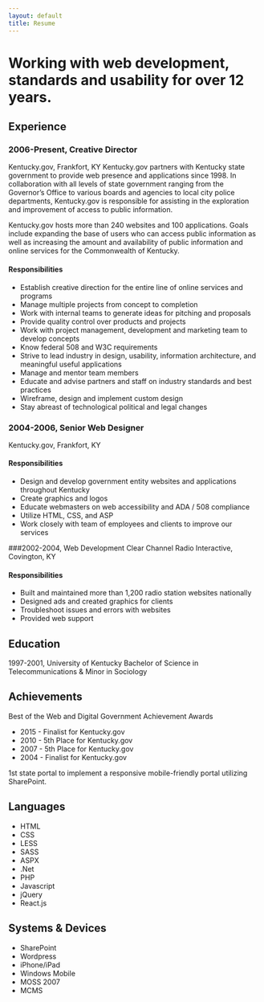 ```yaml
---
layout: default
title: Resume
---
```


# Working with web development, standards and usability for over 12 years.

## Experience
### 2006-Present, Creative Director
Kentucky.gov, Frankfort, KY
Kentucky.gov partners with Kentucky state government to provide web presence and applications since 1998. In collaboration with all levels of state government ranging from the Governor’s Office to various boards and agencies to local city police departments, Kentucky.gov is responsible for assisting in the exploration and improvement of access to public information.

Kentucky.gov hosts more than 240 websites and 100 applications. Goals include expanding the base of users who can access public information as well as increasing the amount and availability of public information and online services for the Commonwealth of Kentucky.

#### Responsibilities
- Establish creative direction for the entire line of online services and programs
- Manage multiple projects from concept to completion
- Work with internal teams to generate ideas for pitching and proposals
- Provide quality control over products and projects
- Work with project management, development and marketing team to develop concepts
- Know federal 508 and W3C requirements
- Strive to lead industry in design, usability, information architecture, and meaningful useful applications
- Manage and mentor team members
- Educate and advise partners and staff on industry standards and best practices
- Wireframe, design and implement custom design
- Stay abreast of technological political and legal changes

### 2004-2006, Senior Web Designer

Kentucky.gov, Frankfort, KY

#### Responsibilities
- Design and develop government entity websites and applications throughout Kentucky
- Create graphics and logos
- Educate webmasters on web accessibility and ADA / 508 compliance
- Utilize HTML, CSS, and ASP
- Work closely with team of employees and clients to improve our services

###2002-2004, Web Development
Clear Channel Radio Interactive, Covington, KY

#### Responsibilities
- Built and maintained more than 1,200 radio station websites nationally
- Designed ads and created graphics for clients
- Troubleshoot issues and errors with websites
- Provided web support

## Education

1997-2001, University of Kentucky
Bachelor of Science in Telecommunications & Minor in Sociology

## Achievements
Best of the Web and Digital Government Achievement Awards

- 2015 - Finalist for Kentucky.gov
- 2010 - 5th Place for Kentucky.gov
- 2007 - 5th Place for Kentucky.gov
- 2004 - Finalist for Kentucky.gov

1st state portal to implement a responsive mobile-friendly portal utilizing SharePoint.

## Languages
- HTML
- CSS
- LESS
- SASS
- ASPX
- .Net
- PHP
- Javascript
- jQuery
- React.js

## Systems & Devices
- SharePoint
- Wordpress
- iPhone/iPad
- Windows Mobile
- MOSS 2007
- MCMS
